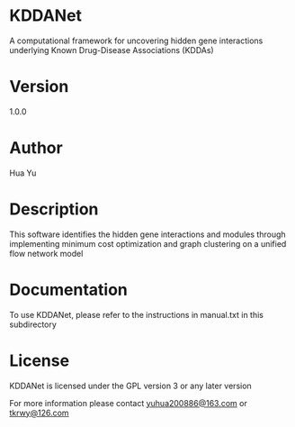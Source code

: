 # KDDANet
A computational framework for uncovering hidden gene interactions underlying Known Drug-Disease Associations (KDDAs)

# Version
1.0.0

# Author
Hua Yu

# Description
This software identifies the hidden gene interactions and modules through implementing minimum cost optimization and graph clustering on a unified flow network model

# Documentation
To use KDDANet, please refer to the instructions in manual.txt in this subdirectory

# License
KDDANet is licensed under the GPL version 3 or any later version

For more information please contact yuhua200886@163.com or tkrwy@126.com
